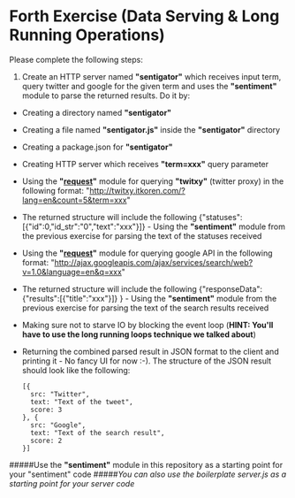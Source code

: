 Forth Exercise (Data Serving & Long Running Operations)
=================================================

Please complete the following steps:
 
1. Create an HTTP server named **"sentigator"** which receives input term, query twitter and google for the given term and uses the **"sentiment"** module to parse the returned results. Do it by:
 * Creating a directory named **"sentigator"**
 * Creating a file named **"sentigator.js"** inside the **"sentigator"** directory
 * Creating a package.json for **"sentigator"**
 * Creating HTTP server which receives **"term=xxx"** query parameter
 * Using the **"[request](https://github.com/mikeal/request)"** module for querying **"twitxy"** (twitter proxy) in the following format: "http://twitxy.itkoren.com/?lang=en&count=5&term=xxx"
 * The returned structure will include the following {"statuses":[{"id":0,"id_str":"0","text":"xxx"}]} - Using the **"sentiment"** module from the previous exercise for parsing the text of the statuses received
 * Using the **"[request](https://github.com/mikeal/request)"** module for querying google API in the following format: "http://ajax.googleapis.com/ajax/services/search/web?v=1.0&language=en&q=xxx"
 * The returned structure will include the following {"responseData": {"results":[{"title":"xxx"}]} } - Using the **"sentiment"** module from the previous exercise for parsing the text of the search results received
 * Making sure not to starve IO by blocking the event loop (**HINT: You'll have to use the long running loops technique we talked about**)
 * Returning the combined parsed result in JSON format to the client and printing it - No fancy UI for now :-). The structure of the JSON result should look like the following:
      
      ```
      [{
        src: "Twitter",
        text: "Text of the tweet",
        score: 3
      }, {
        src: "Google",
        text: "Text of the search result",
        score: 2
      }]
      ```
      
#####Use the **"sentiment"** module in this repository as a starting point for your "sentiment" code
#####*You can also use the boilerplate server.js as a starting point for your server code*